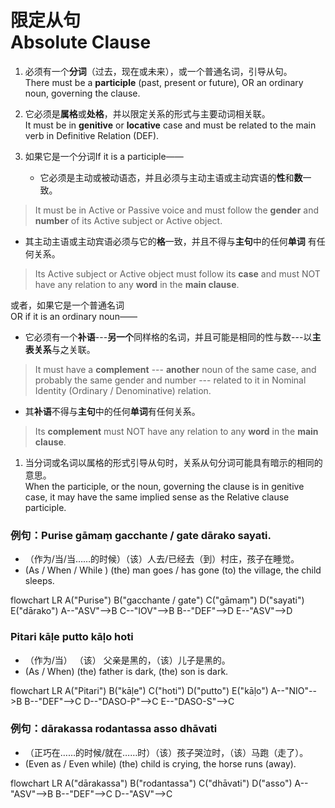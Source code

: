 # 限定从句<br>Absolute Clause

1. 必须有一个**分词**（过去，现在或未来），或一个普通名词，引导从句。<br>
   There must be a **participle** (past, present or future), OR an ordinary noun, governing the clause.
2. 它必须是**属格**或**处格**，并以限定关系的形式与主要动词相关联。<br>
   It must be in **genitive** or **locative** case and must be related to the main verb in Definitive Relation (DEF). 

3. 如果它是一个分词If it is a participle——
   - 它必须是主动或被动语态，并且必须与主动主语或主动宾语的**性**和**数**一致。<br>
> It must be in Active or Passive voice and must follow the **gender** and **number** of its Active subject or Active object.
   - 其主动主语或主动宾语必须与它的**格**一致，并且不得与**主句**中的任何**单词** 有任何关系。<br>
> Its Active subject or Active object must follow its **case** and must NOT have any relation to any **word** in the **main clause**.

或者，如果它是一个普通名词<br>OR if it is an ordinary noun——
- 它必须有一个**补语**---**另一个**同样格的名词，并且可能是相同的性与数---以**主表关系**与之关联。<br>
> It must have a **complement** --- **another** noun of the same case, and probably the same gender and number --- related to it in Nominal Identity (Ordinary / Denominative) relation.
- 其**补语**不得与**主句**中的任何**单词**有任何关系。<br>
> Its **complement** must NOT have any relation to any **word** in the **main clause**. 

1. 当分词或名词以属格的形式引导从句时，关系从句分词可能具有暗示的相同的意思。<br>
   When the participle, or the noun, governing the clause is in genitive case, it may have the same implied sense as the Relative clause participle.

### 例句：Purise gāmaṃ gacchante / gate dārako sayati.
- （作为/当/当……的时候）（该）人去/已经去（到）村庄，孩子在睡觉。<br>
- (As / When / While ) (the) man goes / has gone (to) the village, the child sleeps.
<div class="mermaid">
flowchart LR
A("Purise")
B("gacchante / gate")
C("gāmaṃ")
D("sayati")
E("dārako")
A--"ASV"-->B
C--"IOV"-->B
B--"DEF"-->D
E--"ASV"-->D
</div>

### Pitari kāḷe putto kāḷo hoti
- （作为/当） （该） 父亲是黑的，（该）儿子是黑的。
- (As / When) (the) father is dark, (the) son is dark. 
<div class="mermaid">
flowchart LR
A("Pitari")
B("kāḷe")
C("hoti")
D("putto")
E("kāḷo")
A--"NIO"-->B
B--"DEF"-->C
D--"DASO-P"-->C
E--"DASO-S"-->C
</div>

### 例句：dārakassa rodantassa asso dhāvati
- （正巧在……的时候/就在……时）（该）孩子哭泣时，（该）马跑（走了）。
- (Even as / Even while) (the) child is crying, the horse runs (away).

<div class="mermaid">
flowchart LR
A("dārakassa")
B("rodantassa")
C("dhāvati")
D("asso")
A--"ASV"-->B
B--"DEF"-->C
D--"ASV"-->C
</div>
